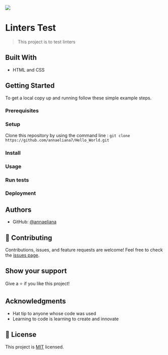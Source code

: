 ![](https://img.shields.io/badge/Microverse-blueviolet)
# Linters Test
> This project is to test linters
## Built With
- HTML and CSS

## Getting Started

To get a local copy up and running follow these simple example steps.
### Prerequisites
### Setup
Clone this repository by using the command line :
`git clone https://github.com/annaeliana7/Hello_World.git`
### Install
### Usage
### Run tests
### Deployment
## Authors

- GitHub: [@annaeliana](https://github.com/annaeliana7)

## :handshake: Contributing
Contributions, issues, and feature requests are welcome!
Feel free to check the [issues page](../../issues/).
## Show your support
Give a :star:️ if you like this project!
## Acknowledgments

- Hat tip to anyone whose code was used
- Learning to code is learning to create and innovate
## :memo: License
This project is [MIT](./LICENSE) licensed.
